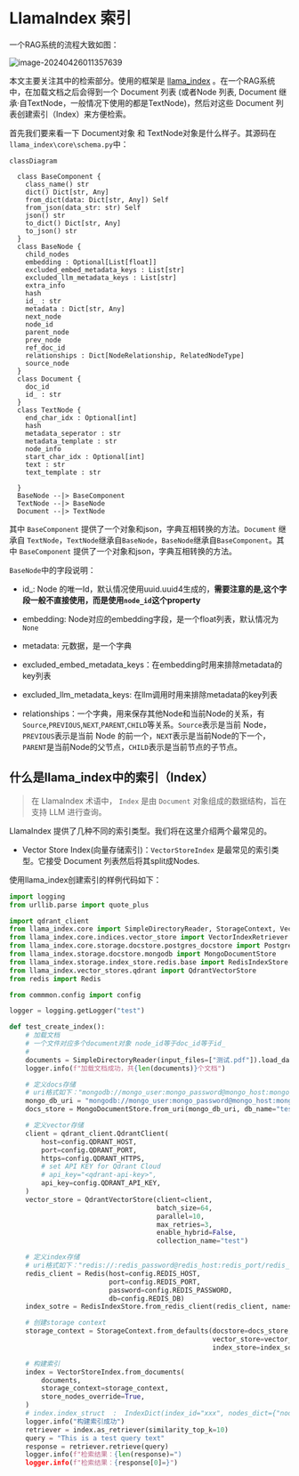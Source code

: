 # LlamaIndex 索引

一个RAG系统的流程大致如图：

![image-20240426011357639](https://danerlt-1258802437.cos.ap-chongqing.myqcloud.com/images/image-20240426011357639.png)

本文主要关注其中的检索部分。使用的框架是 [llama_index](https://www.llamaindex.ai/) 。在一个RAG系统中，在加载文档之后会得到一个 Document 列表 (或者Node 列表, Document 继承·自TextNode，一般情况下使用的都是TextNode)，然后对这些 Document 列表创建索引（Index）来方便检索。

首先我们要来看一下 Document对象 和 TextNode对象是什么样子。其源码在`llama_index\core\schema.py`中：

```mermaid
classDiagram
 
  class BaseComponent {
    class_name() str
    dict() Dict[str, Any]
    from_dict(data: Dict[str, Any]) Self
    from_json(data_str: str) Self
    json() str
    to_dict() Dict[str, Any]
    to_json() str
  }
  class BaseNode {
    child_nodes
    embedding : Optional[List[float]]
    excluded_embed_metadata_keys : List[str]
    excluded_llm_metadata_keys : List[str]
    extra_info
    hash
    id_ : str
    metadata : Dict[str, Any]
    next_node
    node_id
    parent_node
    prev_node
    ref_doc_id
    relationships : Dict[NodeRelationship, RelatedNodeType]
    source_node
  }
  class Document {
    doc_id
    id_ : str
  }
  class TextNode {
    end_char_idx : Optional[int]
    hash
    metadata_seperator : str
    metadata_template : str
    node_info
    start_char_idx : Optional[int]
    text : str
    text_template : str

  }
  BaseNode --|> BaseComponent
  TextNode --|> BaseNode
  Document --|> TextNode
```

其中 `BaseComponent` 提供了一个对象和json，字典互相转换的方法。`Document` 继承自 `TextNode`，`TextNode`继承自`BaseNode`，`BaseNode`继承自`BaseComponent`。其中 `BaseComponent` 提供了一个对象和json，字典互相转换的方法。

`BaseNode`中的字段说明：

-   id_: Node 的唯一Id，默认情况使用uuid.uuid4生成的，**需要注意的是,这个字段一般不直接使用，而是使用`node_id`这个property**

-   embedding: Node对应的embedding字段，是一个float列表，默认情况为`None`

-   metadata:  元数据，是一个字典

-   excluded_embed_metadata_keys：在embedding时用来排除metadata的key列表

-   excluded_llm_metadata_keys: 在llm调用时用来排除metadata的key列表

-   relationships：一个字典，用来保存其他Node和当前Node的关系，有`Source`,`PREVIOUS`,`NEXT`,`PARENT`,`CHILD`等关系。`Source`表示是当前 Node，`PREVIOUS`表示是当前 Node 的前一个，`NEXT`表示是当前Node的下一个，`PARENT`是当前Node的父节点，`CHILD`表示是当前节点的子节点。

    





## 什么是llama_index中的索引（Index）

>   在 LlamaIndex 术语中， `Index` 是由 `Document` 对象组成的数据结构，旨在支持 LLM 进行查询。

LlamaIndex 提供了几种不同的索引类型。我们将在这里介绍两个最常见的。

-   Vector Store Index(向量存储索引)：`VectorStoreIndex` 是最常见的索引类型。它接受 Document 列表然后将其split成Nodes.



使用llama_index创建索引的样例代码如下：

```python
import logging
from urllib.parse import quote_plus

import qdrant_client
from llama_index.core import SimpleDirectoryReader, StorageContext, VectorStoreIndex
from llama_index.core.indices.vector_store import VectorIndexRetriever
from llama_index.core.storage.docstore.postgres_docstore import PostgresDocumentStore
from llama_index.storage.docstore.mongodb import MongoDocumentStore
from llama_index.storage.index_store.redis.base import RedisIndexStore
from llama_index.vector_stores.qdrant import QdrantVectorStore
from redis import Redis

from commmon.config import config

logger = logging.getLogger("test")

def test_create_index():
    # 加载文档
    # 一个文件对应多个document对象 node_id等于doc_id等于id_
    #
    documents = SimpleDirectoryReader(input_files=["测试.pdf"]).load_data()
    logger.info(f"加载文档成功，共{len(documents)}个文档")

    # 定义docs存储
    # uri格式如下："mongodb://mongo_user:mongo_password@mongo_host:mongo_port
    mongo_db_uri = "mongodb://mongo_user:mongo_password@mongo_host:mongo_port"
    docs_store = MongoDocumentStore.from_uri(mongo_db_uri, db_name="test")

    # 定义vector存储
    client = qdrant_client.QdrantClient(
        host=config.QDRANT_HOST,
        port=config.QDRANT_PORT,
        https=config.QDRANT_HTTPS,
        # set API KEY for Qdrant Cloud
        # api_key="<qdrant-api-key>",
        api_key=config.QDRANT_API_KEY,
    )
    vector_store = QdrantVectorStore(client=client,
                                     batch_size=64,
                                     parallel=10,
                                     max_retries=3,
                                     enable_hybrid=False,
                                     collection_name="test")

    # 定义index存储
    # uri格式如下："redis://:redis_password@redis_host:redis_port/redis_db"
    redis_client = Redis(host=config.REDIS_HOST,
                         port=config.REDIS_PORT,
                         password=config.REDIS_PASSWORD,
                         db=config.REDIS_DB)
    index_sotre = RedisIndexStore.from_redis_client(redis_client, namespace="test")

    # 创建storage context
    storage_context = StorageContext.from_defaults(docstore=docs_store,
                                                   vector_store=vector_store,
                                                   index_store=index_sotre)

    # 构建索引
    index = VectorStoreIndex.from_documents(
        documents,
        storage_context=storage_context,
        store_nodes_override=True,
    )
    # index.index_struct  :  IndexDict(index_id="xxx", nodes_dict={"node_id":"node_id"}) index_id 111 -> node_ids: [1,2,3,4]
    logger.info("构建索引成功")
    retriever = index.as_retriever(similarity_top_k=10)
    query = "This is a test query text"
    response = retriever.retrieve(query)
    logger.info(f"检索结果：{len(response)=")
    logger.info(f"检索结果：{response[0]=}")
```





